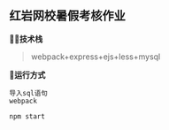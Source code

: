 ## 红岩网校暑假考核作业 ##

**技术栈**
> webpack+express+ejs+less+mysql

**运行方式**
```
导入sql语句
webpack 

npm start
```
